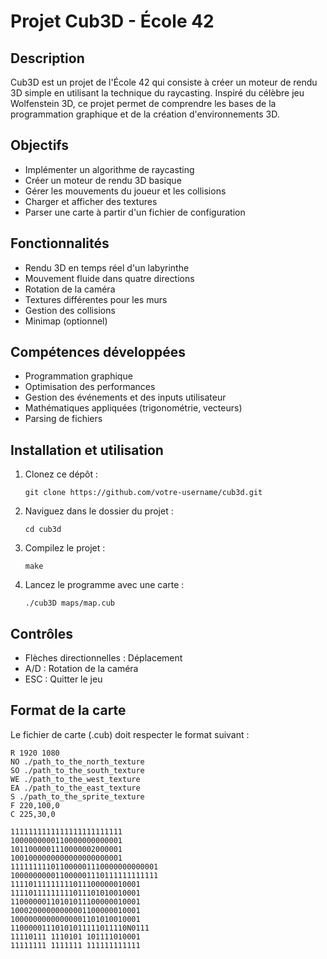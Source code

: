 # Projet Cub3D - École 42

## Description
Cub3D est un projet de l'École 42 qui consiste à créer un moteur de rendu 3D simple en utilisant la technique du raycasting. Inspiré du célèbre jeu Wolfenstein 3D, ce projet permet de comprendre les bases de la programmation graphique et de la création d'environnements 3D.

## Objectifs
- Implémenter un algorithme de raycasting
- Créer un moteur de rendu 3D basique
- Gérer les mouvements du joueur et les collisions
- Charger et afficher des textures
- Parser une carte à partir d'un fichier de configuration

## Fonctionnalités
- Rendu 3D en temps réel d'un labyrinthe
- Mouvement fluide dans quatre directions
- Rotation de la caméra
- Textures différentes pour les murs
- Gestion des collisions
- Minimap (optionnel)

## Compétences développées
- Programmation graphique
- Optimisation des performances
- Gestion des événements et des inputs utilisateur
- Mathématiques appliquées (trigonométrie, vecteurs)
- Parsing de fichiers

## Installation et utilisation
1. Clonez ce dépôt :
   ```
   git clone https://github.com/votre-username/cub3d.git
   ```
2. Naviguez dans le dossier du projet :
   ```
   cd cub3d
   ```
3. Compilez le projet :
   ```
   make
   ```
4. Lancez le programme avec une carte :
   ```
   ./cub3D maps/map.cub
   ```

## Contrôles
- Flèches directionnelles : Déplacement
- A/D : Rotation de la caméra
- ESC : Quitter le jeu

## Format de la carte
Le fichier de carte (.cub) doit respecter le format suivant :
```
R 1920 1080
NO ./path_to_the_north_texture
SO ./path_to_the_south_texture
WE ./path_to_the_west_texture
EA ./path_to_the_east_texture
S ./path_to_the_sprite_texture
F 220,100,0
C 225,30,0

1111111111111111111111111
1000000000110000000000001
1011000001110000002000001
1001000000000000000000001
111111111011000001110000000000001
100000000011000001110111111111111
11110111111111011100000010001
11110111111111011101010010001
11000000110101011100000010001
10002000000000001100000010001
10000000000000001101010010001
11000001110101011111011110N0111
11110111 1110101 101111010001
11111111 1111111 111111111111
```
